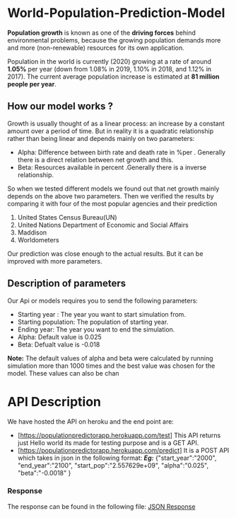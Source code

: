 # World-Population-Prediction-Model
**Population growth** is known as one of the **driving forces** behind environmental problems, because the growing population demands more and more (non-renewable) resources for its own application.  

Population in the world is currently (2020) growing at a rate of around **1.05%** per year (down from 1.08% in 2019, 1.10% in 2018, and 1.12% in 2017). The current average population increase is estimated at **81 million people per year**.

## How our model works ?
Growth is usually thought of as a linear process: an increase by a constant amount over a period of time. But in reality it is a quadratic relationship rather than being linear and depends mainly on two parameters:

 - Alpha: Difference between birth rate and death rate in %per . Generally there is a direct relation between net growth and this.
 - Beta: Resources available in percent .Generally there is a inverse 		   relationship.

So when we tested different models we found out that net growth mainly depends on the above two parameters. Then we verified the results by comparing it with four of the most popular agencies and their prediction

 1. United States Census Bureau(UN)
 2. United Nations Department of Economic and Social Affairs
 3. Maddison
 4. Worldometers

Our prediction was close enough to the actual results. But it can be improved with more parameters.
## Description of parameters
Our Api or models requires you to send the following parameters:

 - Starting year : The year you want to start simulation from.
 - Starting population: The population of starting year.
 - Ending year:  The year you want to end the simulation.
 - Alpha: Default value is 0.025
 - Beta: Defualt value is -0.018

**Note:** The default values of alpha and beta were calculated by running simulation more than 1000 times and the best value was chosen for the model. These values can also be chan
 # API Description
 We have hosted the API on heroku and the end point are:
 

 - [https://populationpredictorapp.herokuapp.com/test]
 This API returns just Hello world its made for testing purpose and is a GET API.
 - [https://populationpredictorapp.herokuapp.com/predict]
 It is a POST API which takes in json in the following format:
 ***Eg:***
 {"start_year":"2000",
	"end_year":"2100",
	"start_pop":"2.557629e+09",
	"alpha":"0.025",
	"beta":"-0.0018"
}

### Response
The response can be found in the following file:
[JSON Response](https://github.com/arsalanfakhar/World-Population-Prediction-Model/blob/master/response.json)
